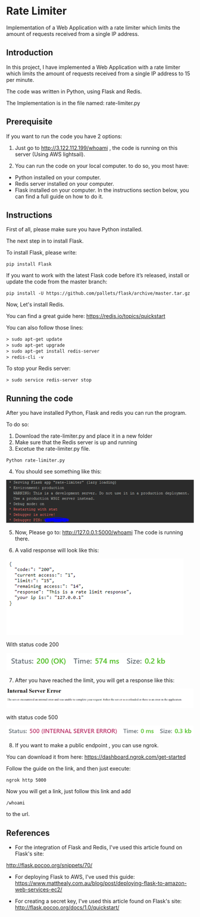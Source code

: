 # Rate Limiter
Implementation of a Web Application with a rate limiter which limits the amount of requests received from a single IP address.

## Introduction
In this project, I have implemented a Web Application with a rate limiter which limits the amount of requests received from a single IP address to 15 per minute.

The code was written in Python, using Flask and Redis.

The Implementation is in the file named: rate-limiter.py

## Prerequisite
If you want to run the code you have 2 options:

1) Just go to http://3.122.112.199/whoami , the code is running on this server (Using AWS lightsail).

2) You can run the code on your local computer. to do so, you most have:

* Python installed on your computer.
* Redis server installed on your computer.
* Flask installed on your computer.
In the instructions section below, you can find a full guide on how to do it.

## Instructions 
First of all, please make sure you have Python installed.

The next step in to install Flask.

To install Flask, please write:
```
pip install Flask
```
If you want to work with the latest Flask code before it’s released, install or update the code from the master branch:

```
pip install -U https://github.com/pallets/flask/archive/master.tar.gz
```

Now, Let's install Redis.

You can find a great guide here: https://redis.io/topics/quickstart

You can also follow those lines:
```
> sudo apt-get update
> sudo apt-get upgrade
> sudo apt-get install redis-server
> redis-cli -v
```
To stop your Redis server:
```
> sudo service redis-server stop
```

## Running the code
After you have installed Python, Flask and redis you can run the program.

To do so:
1) Download the rate-limiter.py and place it in a new folder
2) Make sure that the Redis server is up and running
3) Excetue the rate-limiter.py file. 
```
Python rate-limiter.py
```
4) You should see something like this:
<p align="left">
  <img src="https://github.com/eladshamailov/rate-limiter/blob/master/InAppExample.PNG"/>
</p>

5) Now, Please go to:
http://127.0.0.1:5000/whoami
The code is running there.

6) A valid response will look like this:

<p align="left">
  <img src="https://github.com/eladshamailov/rate-limiter/blob/master/ValidResponseBrower.PNG"/>
</p>
With status code 200

<p align="left">
  <img src="https://github.com/eladshamailov/rate-limiter/blob/master/ValidCode.PNG"/>
</p>

7) After you have reached the limit, you will get a response like this:

<p align="left">
  <img src="https://github.com/eladshamailov/rate-limiter/blob/master/InvalidAccess.PNG"/>
</p>
with status code 500

<p align="left">
  <img src="https://github.com/eladshamailov/rate-limiter/blob/master/InvalidStatus.PNG"/>
</p>

8) If you want to make a public endpoint , you can use ngrok.

You can download it from here: https://dashboard.ngrok.com/get-started

Follow the guide on the link, and then just execute:
```
ngrok http 5000
```
Now you will get a link, 
just follow this link and add 
```
/whoami
```
to the url.

## References
* For the integration of Flask and Redis, I've used this article found on Flask's site:

http://flask.pocoo.org/snippets/70/

* For deploying Flask to AWS, I've used this guide:
https://www.matthealy.com.au/blog/post/deploying-flask-to-amazon-web-services-ec2/

* For creating a secret key, I've used this article found on Flask's site:
http://flask.pocoo.org/docs/1.0/quickstart/
